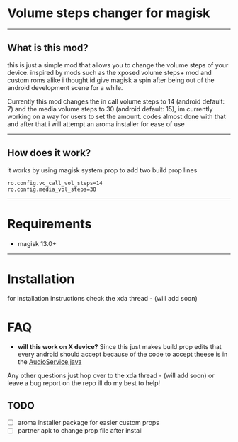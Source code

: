 # Volume steps changer for magisk
___
## What is this mod? 
this is just a simple mod that allows you to change the volume steps of your device.
inspired by mods such as the xposed volume steps+ mod and custom roms alike i thought id give magisk a spin after being out of the android development scene for a while.

Currently this mod changes the in call volume steps to 14 (android default: 7) and the media volume steps to 30 (android default: 15), im currently working on a way for users to set the amount. codes almost done with that and after that i will attempt an aroma installer for ease of use
___

## How does it work? 
it works by using magisk system.prop to add two build prop lines
``` 
ro.config.vc_call_vol_steps=14
ro.config.media_vol_steps=30
```
___

# Requirements
+ magisk 13.0+
___
# Installation

for installation instructions check the xda thread - (will add soon)
# FAQ
+ __will this work on X device?__ 
   Since this just makes build.prop edits that every android should accept because of the code to accept theese is in the [AudioService.java](https://android.googlesource.com/platform/frameworks/base/+/master/services/core/java/com/android/server/audio/AudioService.java#624)
   
Any other questions just hop over to the xda thread - (will add soon) or leave a bug report on the repo ill do my best to help!


## TODO

- [ ] aroma installer package for easier custom props
- [ ] partner apk to change prop file after install